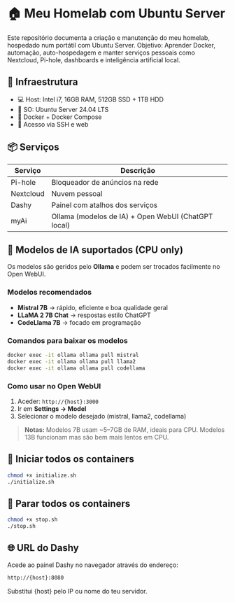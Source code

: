 # 🏠 Meu Homelab com Ubuntu Server

Este repositório documenta a criação e manutenção do meu homelab, hospedado num portátil com Ubuntu Server.
Objetivo: Aprender Docker, automação, auto-hospedagem e manter serviços pessoais como Nextcloud, Pi-hole, dashboards e inteligência artificial local.

## 🧱 Infraestrutura

* 💻 Host: Intel i7, 16GB RAM, 512GB SSD + 1TB HDD
* 🐧 SO: Ubuntu Server 24.04 LTS
* 🐳 Docker + Docker Compose
* 📡 Acesso via SSH e web

## 📦 Serviços

| Serviço   | Descrição                                           |
| --------- | --------------------------------------------------- |
| Pi-hole   | Bloqueador de anúncios na rede                      |
| Nextcloud | Nuvem pessoal                                       |
| Dashy     | Painel com atalhos dos serviços                     |
| myAi      | Ollama (modelos de IA) + Open WebUI (ChatGPT local) |

## 🤖 Modelos de IA suportados (CPU only)

Os modelos são geridos pelo **Ollama** e podem ser trocados facilmente no Open WebUI.

### **Modelos recomendados**

* **Mistral 7B** → rápido, eficiente e boa qualidade geral
* **LLaMA 2 7B Chat** → respostas estilo ChatGPT
* **CodeLlama 7B** → focado em programação

### **Comandos para baixar os modelos**

```bash
docker exec -it ollama ollama pull mistral
docker exec -it ollama ollama pull llama2
docker exec -it ollama ollama pull codellama
```

### **Como usar no Open WebUI**

1. Aceder: `http://{host}:3000`
2. Ir em **Settings → Model**
3. Selecionar o modelo desejado (mistral, llama2, codellama)

> **Notas:**  Modelos 7B usam \~5–7GB de RAM, ideais para CPU. Modelos 13B funcionam mas são bem mais lentos em CPU.

## 🚀 Iniciar todos os containers

```bash
chmod +x initialize.sh
./initialize.sh
```

## 🛑 Parar todos os containers

```bash
chmod +x stop.sh
./stop.sh
```

## 🌐 URL do Dashy

Acede ao painel Dashy no navegador através do endereço:

```bash
http://{host}:8080
```

Substitui {host} pelo IP ou nome do teu servidor.
